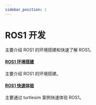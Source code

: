 ```yaml
---
sidebar_position: 1
---
```


# ROS1 开发

主要介绍 ROS1 的环境搭建和快速了解 ROS1。

#### [ROS1 环境搭建](/cubie/a7a/application-dev/ros-dev/ros1-dev/install_env)

主要介绍 ROS1 的环境搭建。

#### [ROS1 快速体验](/cubie/a7a/application-dev/ros-dev/ros1-dev/turtlesim)

主要通过 turtlesim 案例快速体验 ROS1。
